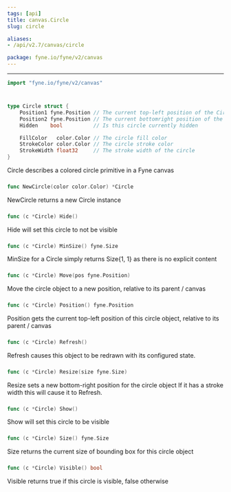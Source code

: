 ```yaml
---
tags: [api]
title: canvas.Circle
slug: circle

aliases:
- /api/v2.7/canvas/circle

package: fyne.io/fyne/v2/canvas
---
```



---
```go
import "fyne.io/fyne/v2/canvas"
```

#

###

```go
type Circle struct {
	Position1 fyne.Position // The current top-left position of the Circle
	Position2 fyne.Position // The current bottomright position of the Circle
	Hidden    bool          // Is this circle currently hidden

	FillColor   color.Color // The circle fill color
	StrokeColor color.Color // The circle stroke color
	StrokeWidth float32     // The stroke width of the circle
}
```

Circle describes a colored circle primitive in a Fyne canvas

###

```go
func NewCircle(color color.Color) *Circle
```
NewCircle returns a new Circle instance

###

```go
func (c *Circle) Hide()
```
Hide will set this circle to not be visible

###

```go
func (c *Circle) MinSize() fyne.Size
```
MinSize for a Circle simply returns Size{1, 1} as there is no explicit content

###

```go
func (c *Circle) Move(pos fyne.Position)
```
Move the circle object to a new position, relative to its parent / canvas

###

```go
func (c *Circle) Position() fyne.Position
```
Position gets the current top-left position of this circle object, relative to its parent / canvas

###

```go
func (c *Circle) Refresh()
```
Refresh causes this object to be redrawn with its configured state.

###

```go
func (c *Circle) Resize(size fyne.Size)
```
Resize sets a new bottom-right position for the circle object If it has a stroke width this will cause it to Refresh.

###

```go
func (c *Circle) Show()
```
Show will set this circle to be visible

###

```go
func (c *Circle) Size() fyne.Size
```
Size returns the current size of bounding box for this circle object

###

```go
func (c *Circle) Visible() bool
```
Visible returns true if this circle is visible, false otherwise
